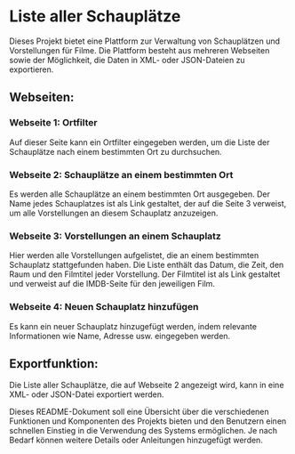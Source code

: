 # Liste aller Schauplätze

Dieses Projekt bietet eine Plattform zur Verwaltung von Schauplätzen und Vorstellungen für Filme. Die Plattform besteht aus mehreren Webseiten sowie der Möglichkeit, die Daten in XML- oder JSON-Dateien zu exportieren.

## Webseiten:

### Webseite 1: Ortfilter
Auf dieser Seite kann ein Ortfilter eingegeben werden, um die Liste der Schauplätze nach einem bestimmten Ort zu durchsuchen.

### Webseite 2: Schauplätze an einem bestimmten Ort
Es werden alle Schauplätze an einem bestimmten Ort ausgegeben. Der Name jedes Schauplatzes ist als Link gestaltet, der auf die Seite 3 verweist, um alle Vorstellungen an diesem Schauplatz anzuzeigen.

### Webseite 3: Vorstellungen an einem Schauplatz
Hier werden alle Vorstellungen aufgelistet, die an einem bestimmten Schauplatz stattgefunden haben. Die Liste enthält das Datum, die Zeit, den Raum und den Filmtitel jeder Vorstellung. Der Filmtitel ist als Link gestaltet und verweist auf die IMDB-Seite für den jeweiligen Film.

### Webseite 4: Neuen Schauplatz hinzufügen
Es kann ein neuer Schauplatz hinzugefügt werden, indem relevante Informationen wie Name, Adresse usw. eingegeben werden.

## Exportfunktion:

Die Liste aller Schauplätze, die auf Webseite 2 angezeigt wird, kann in eine XML- oder JSON-Datei exportiert werden.

Dieses README-Dokument soll eine Übersicht über die verschiedenen Funktionen und Komponenten des Projekts bieten und den Benutzern einen schnellen Einstieg in die Verwendung des Systems ermöglichen. Je nach Bedarf können weitere Details oder Anleitungen hinzugefügt werden.
